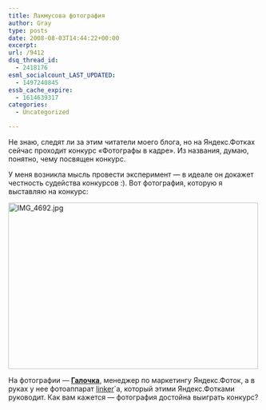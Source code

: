 ```yaml
---
title: Лакмусова фотография
author: Gray
type: posts
date: 2008-08-03T14:44:22+00:00
excerpt:
url: /9412
dsq_thread_id:
  - 2418176
esml_socialcount_LAST_UPDATED:
  - 1497240845
essb_cache_expire:
  - 1614639317
categories:
  - Uncategorized

---
```








Не знаю, следят ли за этим читатели моего блога, но на Яндекс.Фотках сейчас проходит конкурс &#171;Фотографы в кадре&#187;. Из названия, думаю, понятно, чему посвящен конкурс.

У меня возникла мысль провести эксперимент &#8212; в идеале он докажет честность судейства конкурсов :). Вот фотография, которую я выставляю на конкурс:

[<img src="https://i0.wp.com/img-fotki.yandex.ru/get/0/gray7400.1a/0_59c_fded8d5f_L.jpg?resize=500%2C333" width="500" height="333" title="IMG_4692.jpg" alt="IMG_4692.jpg" border="0" data-recalc-dims="1" />][1]

На фотографии &#8212; **<span style="color: #FF0009;"><a href="http://minitrashdolls.ya.ru/" target="_blank">Г</a></span><a href="http://minitrashdolls.ya.ru/" target="_blank">алочка</a><span style="font-weight: normal;">, менеджер по маркетингу Яндекс.Фоток, а в руках у нее фотоаппарат <a href="http://linker.ya.ru/" target="_blank">linker</a>`а, который этими Яндекс.Фотками руководит. Как вам кажется &#8212; фотография достойна выиграть конкурс?</span>**

 [1]: http://fotki.yandex.ru/users/gray7400/view/1436/